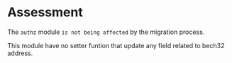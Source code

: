 # Assessment

The `authz` module `is not being affected` by the migration process.

This module have no setter funtion that update any field related to bech32 address. 